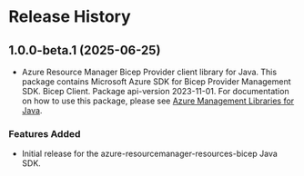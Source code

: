 # Release History

## 1.0.0-beta.1 (2025-06-25)

- Azure Resource Manager Bicep Provider client library for Java. This package contains Microsoft Azure SDK for Bicep Provider Management SDK. Bicep Client. Package api-version 2023-11-01. For documentation on how to use this package, please see [Azure Management Libraries for Java](https://aka.ms/azsdk/java/mgmt).
### Features Added

- Initial release for the azure-resourcemanager-resources-bicep Java SDK.
